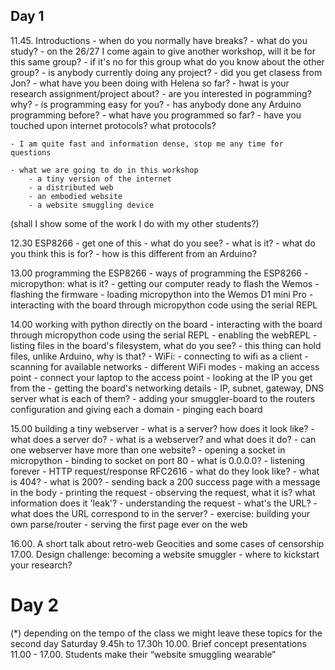## Day 1

11.45. Introductions
    - when do you normally have breaks?
    - what do you study?
    - on the 26/27 I come again to give another workshop, will it be for this same group?
    - if it's no for this group what do you know about the other group?
    - is anybody currently doing any project?
    - did you get clasess from Jon?
    - what have you been doing with Helena so far?
    - hwat is your research assignment/project about?
    - are you interested in pogramming? why?
    - is programming easy for you?
    - has anybody done any Arduino programming before?
    - what have you programmed so far?
    - have you touched upon internet protocols? what protocols?

    - I am quite fast and information dense, stop me any time for questions

    - what we are going to do in this workshop
        - a tiny version of the internet
        - a distributed web
        - an embodied website
        - a website smuggling device 

(shall I show some of the work I do with my other students?)

12.30 ESP8266
    - get one of this
    - what do you see?
    - what is it?
    - what do you think this is for?
    - how is this different from an Arduino?

13.00 programming the ESP8266
    - ways of programming the ESP8266
    - micropython: what is it?
    - getting our computer ready to flash the Wemos
    - flashing the firmware
    - loading micropython into the Wemos D1 mini Pro
    - interacting with the board through micropython code using the serial REPL

14.00 working with python directly on the board
    - interacting with the board through micropython code using the serial REPL
    - enabling the webREPL
    - listing files in the board's filesystem, what do you see?
    - this thing can hold files, unlike Arduino, why is that?
    - WiFi:
        - connecting to wifi as a client
        - scanning for available networks
        - different WiFi modes
        - making an access point
        - connect your laptop to the access point
        - looking at the IP you get from the
        - getting the board's networking details
        - IP, subnet, gateway, DNS server what is each of them?
    - adding your smuggler-board to the routers configuration and giving each a domain
    - pinging each board


15.00 building a tiny webserver
    - what is a server? how does it look like?
    - what does a server do?
    - what is a webserver? and what does it do?
    - can one webserver have more than one website?
    - opening a socket in micropython
    - binding to socket on port 80
    - what is 0.0.0.0?
    - listening forever
    - HTTP request/response RFC2616
        - what do they look like?
        - what is 404?
        - what is 200?
    - sending back a 200 success page with a message in the body
    - printing the request
    - observing the request, what it is? what information does it 'leak'?
    - understanding the request
    - what's the URL?
    - what does the URL correspond to in the server?
    - exercise: building your own parse/router
    - serving the first page ever on the web

16.00. A short talk about retro-web Geocities and some cases of censorship 
17.00. Design challenge: becoming a  website smuggler
    - where to kickstart your research?




# Day 2

(*) depending on the tempo of the class we might leave these topics for the second day
Saturday 9.45h to 17.30h
10.00. Brief concept presentations
11.00 - 17.00. Students make their “website smuggling wearable”

